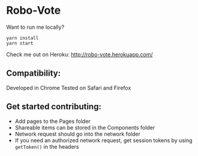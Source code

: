 # Robo-Vote

Want to run me locally?

```
yarn install
yarn start
```

Check me out on Heroku: http://robo-vote.herokuapp.com/

## Compatibility:

Developed in Chrome
Tested on Safari and Firefox

## Get started contributing:

- Add pages to the Pages folder
- Shareable items can be stored in the Components folder
- Network request should go into the network folder
- If you need an authorized network request, get session tokens by using `getToken()` in the headers

